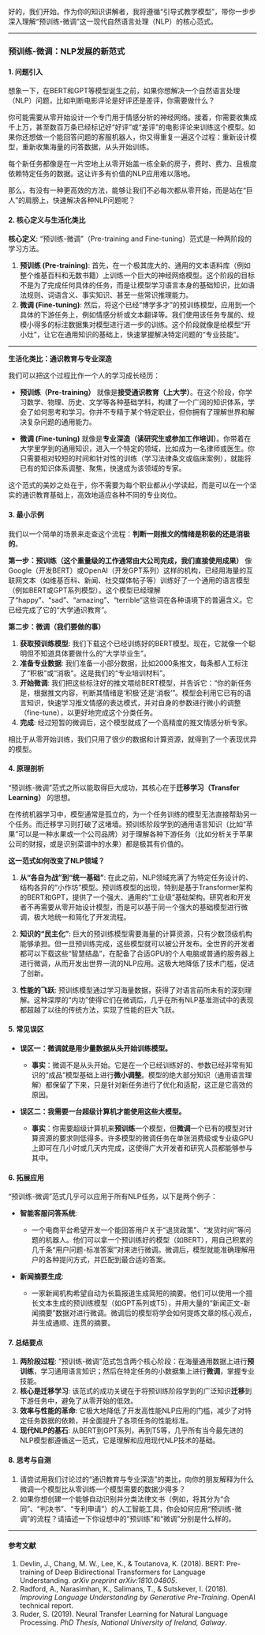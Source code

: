 好的，我们开始。作为你的知识讲解者，我将遵循“引导式教学模型”，带你一步步深入理解“预训练-微调”这一现代自然语言处理（NLP）的核心范式。

***

### 预训练-微调：NLP发展的新范式

#### 1. 问题引入

想象一下，在BERT和GPT等模型诞生之前，如果你想解决一个自然语言处理（NLP）问题，比如判断电影评论是好评还是差评，你需要做什么？

你可能需要从零开始设计一个专门用于情感分析的神经网络。接着，你需要收集成千上万，甚至数百万条已经标记好“好评”或“差评”的电影评论来训练这个模型。如果你还想做一个能回答问题的客服机器人，你又得重复一遍这个过程：重新设计模型，重新收集海量的问答数据，从头开始训练。

每个新任务都像是在一片空地上从零开始盖一栋全新的房子，费时、费力、且极度依赖特定任务的数据。这让许多有价值的NLP应用难以落地。

那么，有没有一种更高效的方法，能够让我们不必每次都从零开始，而是站在“巨人”的肩膀上，快速解决各种NLP问题呢？

#### 2. 核心定义与生活化类比

**核心定义**:
“预训练-微调”（Pre-training and Fine-tuning）范式是一种两阶段的学习方法。

1.  **预训练 (Pre-training)**: 首先，在一个极其庞大的、通用的文本语料库（例如整个维基百科和无数书籍）上训练一个巨大的神经网络模型。这个阶段的目标不是为了完成任何具体的任务，而是让模型学习语言本身的基础知识，比如语法规则、词语含义、事实知识、甚至一些常识推理能力。
2.  **微调 (Fine-tuning)**: 然后，将这个已经“博学多才”的预训练模型，应用到一个具体的下游任务上，例如情感分析或文本翻译等。我们使用该任务专属的、规模小得多的标注数据集对模型进行进一步的训练。这个阶段就像是给模型“开小灶”，让它在通用知识的基础上，快速掌握解决特定问题的“专业技能”。

---

**生活化类比：通识教育与专业深造**

我们可以把这个过程比作一个人的学习成长经历：

*   **预训练（Pre-training）** 就像是**接受通识教育（上大学）**。在这个阶段，你学习数学、物理、历史、文学等各种基础学科，构建了一个广阔的知识体系，学会了如何思考和学习。你并不专精于某个特定职业，但你拥有了理解世界和解决复杂问题的通用能力。

*   **微调 (Fine-tuning)** 就像是**专业深造（读研究生或参加工作培训）**。你带着在大学里学到的通用知识，进入一个特定的领域，比如成为一名律师或医生。你只需要相对较短的时间和针对性的训练（学习法律条文或临床案例），就能将已有的知识体系调整、聚焦，快速成为该领域的专家。

这个范式的美妙之处在于，你不需要为每个职业都从小学读起，而是可以在一个坚实的通识教育基础上，高效地适应各种不同的专业岗位。

#### 3. 最小示例

我们以一个简单的场景来走查这个流程：**判断一则推文的情绪是积极的还是消极的**。

**第一步：预训练（这个重量级的工作通常由大公司完成，我们直接使用成果）**
像Google（开发BERT）或OpenAI（开发GPT系列）这样的机构，已经用海量的互联网文本（如维基百科、新闻、社交媒体帖子等）训练好了一个通用的语言模型（例如BERT或GPT系列模型）。这个模型已经理解了“happy”、“sad”、“amazing”、“terrible”这些词在各种语境下的普遍含义。它已经完成了它的“大学通识教育”。

**第二步：微调（我们要做的事）**
1.  **获取预训练模型**: 我们下载这个已经训练好的BERT模型。现在，它就像一个聪明但不知道具体要做什么的“大学毕业生”。
2.  **准备专业数据**: 我们准备一小部分数据，比如2000条推文，每条都人工标注了“积极”或“消极”。这是我们的“专业培训材料”。
3.  **开始微调**: 我们把这些标注好的推文喂给BERT模型，并告诉它：“你的新任务是，根据推文内容，判断其情绪是‘积极’还是‘消极’”。模型会利用它已有的语言知识，快速学习推文情感的表达模式，并对自身的参数进行微小的调整（fine-tune），以更好地完成这个分类任务。
4.  **完成**: 经过短暂的微调后，这个模型就成了一个高精度的推文情感分析专家。

相比于从零开始训练，我们只用了很少的数据和计算资源，就得到了一个表现优异的模型。

#### 4. 原理剖析

“预训练-微调”范式之所以能取得巨大成功，其核心在于**迁移学习（Transfer Learning）** 的思想。

在传统机器学习中，模型通常是孤立的，为一个任务训练的模型无法直接帮助另一个任务。而迁移学习则打破了这堵墙。预训练阶段学到的通用语言知识（比如“苹果”可以是一种水果或一个公司品牌）对于理解各种下游任务（比如分析关于苹果公司的财报，或是识别菜谱中的水果）都是极其有价值的。

**这一范式如何改变了NLP领域？**

1.  **从“各自为战”到“统一基础”**: 在此之前，NLP领域充满了为特定任务设计的、结构各异的“小作坊”模型。预训练模型的出现，特别是基于Transformer架构的BERT和GPT，提供了一个强大、通用的“工业级”基础架构。研究者和开发者不再需要从零开始设计模型，而是可以基于同一个强大的基础模型进行微调，极大地统一和简化了开发流程。

2.  **知识的“民主化”**: 巨大的预训练模型需要海量的计算资源，只有少数顶级机构能够承担。但一旦预训练完成，这些模型就可以被公开发布。全世界的开发者都可以下载这些“智慧结晶”，在配备了合适GPU的个人电脑或普通的服务器上进行微调，从而开发出世界一流的NLP应用。这极大地降低了技术门槛，促进了创新。

3.  **性能的飞跃**: 预训练模型通过学习海量数据，获得了对语言前所未有的深刻理解。这种深厚的“内功”使得它们在微调后，几乎在所有NLP基准测试中的表现都超越了以往的传统方法，实现了性能的巨大飞跃。

#### 5. 常见误区

*   **误区一：微调就是用少量数据从头开始训练模型。**
    *   **事实**：微调不是从头开始。它是在一个已经训练好的、参数已经非常有知识的“成品”模型基础上进行**微小调整**。模型的绝大部分知识（通用语言理解）都保留了下来，只是针对新任务进行了优化和适配，这正是它高效的原因。

*   **误区二：我需要一台超级计算机才能使用这些大模型。**
    *   **事实**：你需要超级计算机来**预训练**一个模型，但**微调**一个已有的模型对计算资源的要求则低得多。许多模型的微调任务在单张消费级或专业级GPU上即可在几小时或几天内完成，这使得广大开发者和研究人员都能够参与其中。

#### 6. 拓展应用

“预训练-微调”范式几乎可以应用于所有NLP任务，以下是两个例子：

*   **智能客服问答系统**:
    *   一个电商平台希望开发一个能回答用户关于“退货政策”、“发货时间”等问题的机器人。他们可以拿一个预训练好的模型（如BERT），用自己积累的几千条“用户问题-标准答案”对来进行微调。微调后，模型就能准确理解用户的各种提问方式，并匹配到最合适的答案。

*   **新闻摘要生成**:
    *   一家新闻机构希望自动为长篇报道生成简短的摘要。他们可以使用一个擅长文本生成的预训练模型（如GPT系列或T5），并用大量的“新闻正文-新闻摘要”数据对进行微调。微调后的模型将学会如何提炼文章的核心观点，并生成通顺、连贯的摘要。

#### 7. 总结要点

1.  **两阶段过程**: “预训练-微调”范式包含两个核心阶段：在海量通用数据上进行**预训练**，学习通用语言知识；然后在特定任务的小数据集上进行**微调**，掌握专业技能。
2.  **核心是迁移学习**: 该范式的成功关键在于将预训练阶段学到的广泛知识**迁移**到下游任务中，避免了从零开始的低效。
3.  **效率与性能的革命**: 它极大地降低了开发高性能NLP应用的门槛，减少了对特定任务数据的依赖，并全面提升了各项任务的性能标准。
4.  **现代NLP的基石**: 从BERT到GPT系列，再到T5等，几乎所有当今最先进的NLP模型都遵循这一范式，它是理解和应用现代NLP技术的基础。

#### 8. 思考与自测

1.  请尝试用我们讨论过的“通识教育与专业深造”的类比，向你的朋友解释为什么微调一个模型比从零训练一个模型需要的数据少得多？
2.  如果你想创建一个能够自动识别并分类法律文书（例如，将其分为“合同”、“判决书”、“专利申请”）的人工智能工具，你会如何应用“预训练-微调”的流程？请描述一下你设想中的“预训练”和“微调”分别是什么样的。

***
#### 参考文献

1.  Devlin, J., Chang, M. W., Lee, K., & Toutanova, K. (2018). BERT: Pre-training of Deep Bidirectional Transformers for Language Understanding. *arXiv preprint arXiv:1810.04805*.
2.  Radford, A., Narasimhan, K., Salimans, T., & Sutskever, I. (2018). *Improving Language Understanding by Generative Pre-Training*. OpenAI technical report.
3.  Ruder, S. (2019). Neural Transfer Learning for Natural Language Processing. *PhD Thesis, National University of Ireland, Galway*.
